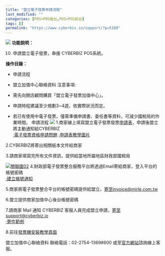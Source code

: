 ```yaml
---
title: "盟立電子發票申請流程"
last_modified: ""
categories: [POS>POS後台,POS>POS前台]
tags: []
permalink: "https://www.cyberbiz.io/support/?p=5189"
---
```


![](https://www.cyberbiz.io/support/wp-content/uploads/2021/08/企業版.png)
**功能說明：**

10. 申請盟立電子發票，串接 CYBERBIZ POS系統。

**操作目錄：**

* 申請流程
* 盟立加值中心聯絡資料
注意事項:  

* 需先向開店顧問購買「盟立電子發票加值中心」。
* 申請時程建議至少規劃3~4週，依實際狀況而定。
* 若已有使用中電子發票，僅需準備申請書、委任書等資料，可減少國稅局的作業時間。
申請流程 [![](https://www.cyberbiz.io/support/wp-content/uploads/2021/08/盟立電子發票申請關聯圖05-1024x653.png)](https://www.cyberbiz.io/support/wp-content/uploads/2021/08/盟立電子發票申請關聯圖05.png)
1.商家線上填寫盟立電子發票發票[申請表](https://inv.iotnet.com.tw/service.php?module=A1005&DCApp=einvoice_actegory&id=NTQ2ODg3ODY=)，申請後盟立將主動通知給CYBERBIZ  
[·電子發票資格申請問題](https://www.cyberbiz.io/support/wp-content/uploads/2021/08/盟立電子發票申請流程01.png)
[·申請表教學圖片](https://www.cyberbiz.io/support/wp-content/uploads/2021/08/盟立電子發票申請流程02.png)  

2.CYBERBIZ將寄出相關紙本文件給商家  

3.請商家填寫完所有文件資訊，提供給當地所屬地區財政部國稅局  


[![關聯圖02](https://www.cyberbiz.io/support/wp-content/uploads/2021/08/盟立電子發票申請關聯圖06.png-1024x653.png)](https://www.cyberbiz.io/support/wp-content/uploads/2021/08/盟立電子發票申請關聯圖06.png)
4.財政部電子發票整合服務平台將透過Email寄給商家，登入平台的帳號密碼  
[·建立帳號通知](https://www.cyberbiz.io/support/wp-content/uploads/2021/08/盟立電子發票申請流程03.png)  

5.商家將電子發票整合平台的帳號密碼提供給盟立，寄至invoice@mirle.com.tw  

6.盟立提供商家加值中心後台帳號密碼  

7.請商家 Mail 通知 CYBERBIZ 客服人員完成盟立申請，寄至support@cyberbiz.io  
[·寄件範例](https://www.cyberbiz.io/support/wp-content/uploads/2021/08/盟立電子發票申請流程04.png)  

8.前往[發票機安裝教學頁面](https://www.cyberbiz.io/support/?p=4225)  


盟立加值中心聯絡資料 聯絡電話：02-2754-1369#600 或至[官方網站](https://inv.iotnet.com.tw/)諮詢線上客服。  


